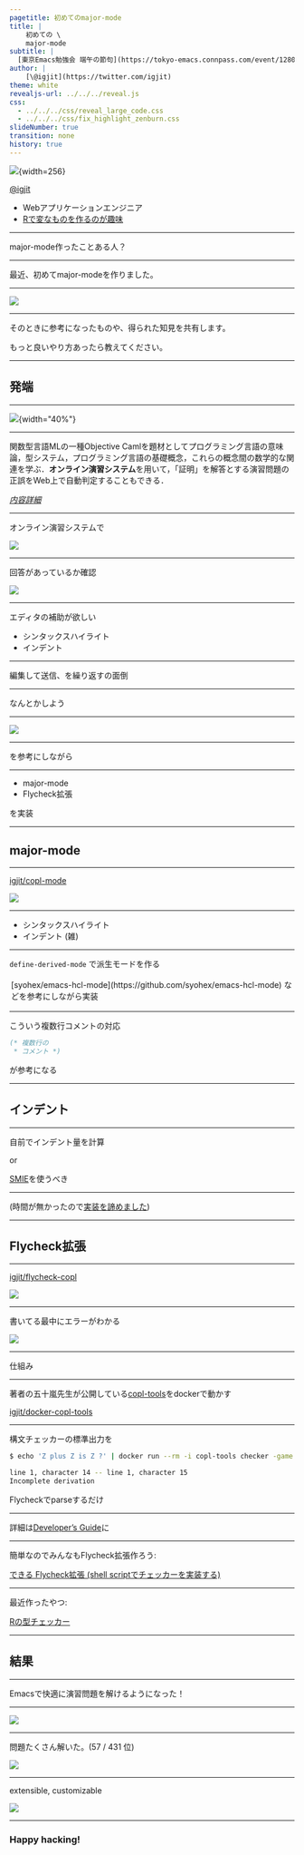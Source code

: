 ```yaml
---
pagetitle: 初めてのmajor-mode
title: |
    初めての \
    major-mode
subtitle: |
  [東京Emacs勉強会 端午の節句](https://tokyo-emacs.connpass.com/event/128038/)
author: |
    [\@igjit](https://twitter.com/igjit)
theme: white
revealjs-url: ../../../reveal.js
css:
  - ../../../css/reveal_large_code.css
  - ../../../css/fix_highlight_zenburn.css
slideNumber: true
transition: none
history: true
---
```


![](https://igjit.github.io/images/avatar.png){width=256}

[\@igjit](https://twitter.com/igjit)

- Webアプリケーションエンジニア
- [Rで変なものを作るのが趣味](https://igjit.github.io/slides/)

---

major-mode作ったことある人？

---

最近、初めてmajor-modeを作りました。

---

<p class="text-small">
<https://igjit.github.io/posts/2019/04/emacs-lisp-for-copl/>
</p>

![](images/ss-blog.png)

---

そのときに参考になったものや、得られた知見を共有します。

もっと良いやり方あったら教えてください。

---

## 発端

---

![](../../04/typrr/images/copl.jpg){width="40%"}

---

関数型言語MLの一種Objective Camlを題材としてプログラミング言語の意味論，型システム，プログラミング言語の基礎概念，これらの概念間の数学的な関連を学ぶ．**オンライン演習システム**を用いて，「証明」を解答とする演習問題の正誤をWeb上で自動判定することもできる．

*[内容詳細](http://www.saiensu.co.jp/?page=book_details&ISBN=ISBN978-4-7819-1285-1)*

---

オンライン演習システムで

![](images/ss-cgi1.png)

---

回答があっているか確認

![](images/ss-cgi2.png)

---

エディタの補助が欲しい

- シンタックスハイライト
- インデント

---

編集して送信、を繰り返すの面倒

---

なんとかしよう

---

<p class="text-small">
<http://www.wilfred.me.uk/blog/2015/03/19/adding-a-new-language-to-emacs/>
</p>

![](images/ss-new-language.png)

---

を参考にしながら

---

- major-mode
- Flycheck拡張

を実装

---

## major-mode

---

[igjit/copl-mode](https://github.com/igjit/copl-mode)

![](images/copl-mode.png)

---

- シンタックスハイライト
- インデント (雑)

---

`define-derived-mode` で派生モードを作る

<div class="fragment" style="padding: 0.2em">
[syohex/emacs-hcl-mode](https://github.com/syohex/emacs-hcl-mode) などを参考にしながら実装
</div>

---

こういう複数行コメントの対応

```ml
(* 複数行の
 * コメント *)
```

<div class="fragment">
<http://emacs.rubikitch.com/syntax-table-beginner/> が参考になる
</div>

---

## インデント

---

自前でインデント量を計算

or

[SMIE](https://www.gnu.org/software/emacs/manual/html_node/elisp/SMIE.html)を使うべき

---

(時間が無かったので[実装を諦めました](https://github.com/igjit/copl-mode/blob/87d4633afd2232f1b2652d6dd03fb6dc7d4f28a1/copl-mode.el#L306))

---

## Flycheck拡張

---

[igjit/flycheck-copl](https://github.com/igjit/flycheck-copl)

![](images/flycheck.png)

---

書いてる最中にエラーがわかる

![](images/flycheck.png)

---

仕組み

---

著者の五十嵐先生が公開している[copl-tools](https://github.com/aigarashi/copl-tools)をdockerで動かす

[igjit/docker-copl-tools](https://github.com/igjit/docker-copl-tools)

---

構文チェッカーの標準出力を

```sh
$ echo 'Z plus Z is Z ?' | docker run --rm -i copl-tools checker -game Nat

line 1, character 14 -- line 1, character 15
Incomplete derivation
```

Flycheckでparseするだけ

---

詳細は[Developer’s Guide](https://www.flycheck.org/en/latest/developer/developing.html)に

---

簡単なのでみんなもFlycheck拡張作ろう:

[できる Flycheck拡張 (shell scriptでチェッカーを実装する)](https://igjit.github.io/posts/2019/04/flycheck-in-shell/)

---

最近作ったやつ:

[Rの型チェッカー](https://igjit.github.io/slides/2019/04/typrr/#/20)

---

## 結果

---

Emacsで快適に演習問題を解けるようになった！

---

![](images/ss-rank1.png)

---

問題たくさん解いた。(57 / 431 位)

![](images/ss-rank2.png)

---

extensible, customizable

![](images/ss-gnu-emacs.png)

<p class="text-small">
<https://www.gnu.org/software/emacs/>
</p>

---

### Happy hacking!
